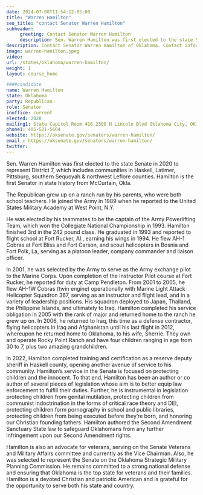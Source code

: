 ```yaml
---
date: 2024-07-08T11:54:12-05:00
title: "Warren Hamilton"
seo_title: "contact Senator Warren Hamilton"
subheader:
     greeting: Contact Senator Warren Hamilton
     description: Sen. Warren Hamilton was first elected to the state Senate in 2020 to represent District 7, which includes communities in Haskell, Latimer, Pittsburg, southern Sequoyah & northwest Leflore counties.
description: Contact Senator Warren Hamilton of Oklahoma. Contact information for Warren Hamilton includes email address, phone number, and mailing address.
image: warren-hamilton.jpeg
video:
url: /states/oklahoma/warren-hamilton/
weight: 1
layout: course_home

####candidate
name: Warren Hamilton
state: Oklahoma
party: Republican
role: Senator
inoffice: current
elected: 2020
mailing1: State Capitol Room 416 2300 N Lincoln Blvd Oklahoma City, OK 73105
phone1: 405-521-5604
website: https://oksenate.gov/senators/warren-hamilton/
email : https://oksenate.gov/senators/warren-hamilton/
twitter:
---
```

Sen. Warren Hamilton was first elected to the state Senate in 2020 to represent District 7, which includes communities in Haskell, Latimer, Pittsburg, southern Sequoyah & northwest Leflore counties. Hamilton is the first Senator in state history from McCurtain, Okla.

The Republican grew up on a ranch run by his parents, who were both school teachers. He joined the Army in 1989 when he reported to the United States Military Academy at West Point, N.Y.

He was elected by his teammates to be the captain of the Army Powerlifting Team, which won the Collegiate National Championship in 1993. Hamilton finished 3rd in the 242 pound class. He graduated in 1993 and reported to flight school at Fort Rucker, Al., earning his wings in 1994.  He flew AH-1 Cobras at Fort Bliss and Fort Carson, and scout helicopters in Bosnia and Fort Polk, La, serving as a platoon leader, company commander and liaison officer.

In 2001, he was selected by the Army to serve as the Army exchange pilot to the Marine Corps. Upon completion of the Instructor Pilot course at Fort Rucker, he reported for duty at Camp Pendleton. From 2001 to 2005, he flew AH-1W Cobras (twin engine) operationally with Marine Light Attack Helicopter Squadron 367, serving as an instructor and flight lead, and in a variety of leadership positions.  His squadron deployed to Japan, Thailand, the Philippine Islands, and ultimately to Iraq.
Hamilton completed his service obligation in 2005 with the rank of major and returned home to the ranch he grew up on.  In 2006, he returned to Iraq, this time as a defense contractor, flying helicopters in Iraq and Afghanistan until his last flight in 2012, whereupon he returned home to Oklahoma, to his wife, Sherrie. They own and operate Rocky Point Ranch and have four children ranging in age from 30 to 7, plus two amazing grandchildren.

In 2022, Hamilton completed training and certification as a reserve deputy sheriff in Haskell county, opening another avenue of service to his community.  Hamilton’s service in the Senate is focused on protecting children and the innocent.  To that end, Hamilton has been an author or co author of several pieces of legislation whose aim is to better equip law enforcement to fulfill their duties.  Further, he is instrumental in legislation protecting children from genital mutilation, protecting children from communist indoctrination in the forms of critical race theory and DEI, protecting children form pornography in school and public libraries, protecting children from being executed before they’re born, and honoring our Christian founding fathers.  Hamilton authored the Second Amendment Sanctuary State law to safeguard Oklahomans from any further infringement upon our Second Amendment rights.  

Hamilton is also an advocate for veterans, serving on the Senate Veterans and Military Affairs committee and currently as the Vice Chairman.  Also, he was selected to represent the Senate on the Oklahoma Strategic Military Planning Commission.  He remains committed to a strong national defense and ensuring that Oklahoma is the top state for veterans and their families.  
Hamilton is a devoted Christian and patriotic American and is grateful for the opportunity to serve both his state and country.
